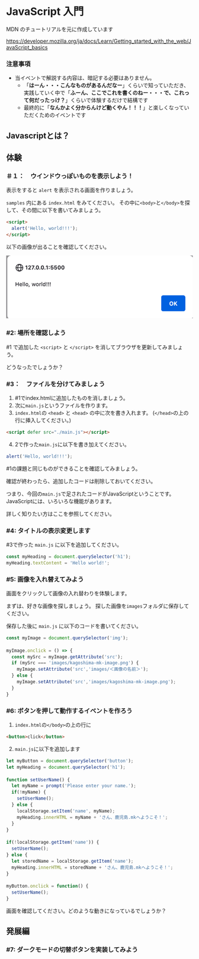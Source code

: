 # JavaScript 入門

MDN のチュートリアルを元に作成しています

https://developer.mozilla.org/ja/docs/Learn/Getting_started_with_the_web/JavaScript_basics

### 注意事項

- 当イベントで解説する内容は、暗記する必要はありません。
  - 「**はーん・・・こんなものがあるんだなー**」くらいで知っていただき、実践していく中で「**ふーん、ここでこれを書くのねー・・・で、これって何だったっけ？**」くらいで体験するだけで結構です
  - 最終的に「**なんかよく分からんけど動くやん！！！**」と楽しくなっていただくためのイベントです


## Javascriptとは？


## 体験

### ＃１：　ウインドウっぽいものを表示しよう！

表示をすると `alert` を表示される画面を作りましょう。

`samples` 内にある `index.html` をみてください。
その中に`<body>`と`</body>`を探して、その間に以下を書いてみましょう。

```html
<script>
  alert('Hello, world!!!');
</script>
```

以下の画像が出ることを確認してください。

![img](./%231_image.png)

### #2: 場所を確認しよう

#1 で追加した `<script>` と `</script>` を消してブラウザを更新してみましょう。

どうなったでしょうか？

### #3：　ファイルを分けてみましょう

1. #1でindex.htmlに追加したものを消しましょう。
2. 次に`main.js`というファイルを作ります。
3. `index.html`の `<head>` と `<head>` の中に次を書き入れます。
  (`</head>`の上の行に挿入してください。)

  ```html
  <script defer src="./main.js"></script>
  ```
4. 2で作った`main.js`に以下を書き加えてください。

```js
alert('Hello, world!!!');
```

#1の課題と同じものができることを確認してみましょう。

確認が終わったら、追加したコードは削除しておいてください。

つまり、今回の`main.js`で足されたコードがJavaScriptということです。
JavaScriptには、いろいろな機能があります。

詳しく知りたい方はここを参照してください。

### #4: タイトルの表示変更します

#3で作った `main.js` に以下を追加してください。

```js
const myHeading = document.querySelector('h1');
myHeading.textContent = 'Hello world!';
```

### #5: 画像を入れ替えてみよう

画面をクリックして画像の入れ替わりを体験します。

まずは、好きな画像を探しましょう。
探した画像を`images`フォルダに保存してください。

保存した後に `main.js` に以下のコードを書いてください。

```js
const myImage = document.querySelector('img');

myImage.onclick = () => {
  const mySrc = myImage.getAttribute('src');
  if (mySrc === 'images/kagoshima-mk-image.png') {
    myImage.setAttribute('src','images/＜画像の名前＞');
  } else {
    myImage.setAttribute('src','images/kagoshima-mk-image.png');
  }
}
```

### #6: ボタンを押して動作するイベントを作ろう

1. `index.html`の`</body>`の上の行に
  ```html
  <button>click</button>
  ```
2. `main.js`に以下を追加します
  ```js
  let myButton = document.querySelector('button');
  let myHeading = document.querySelector('h1');

  function setUserName() {
    let myName = prompt('Please enter your name.');
    if(!myName) {
      setUserName();
    } else {
      localStorage.setItem('name', myName);
      myHeading.innerHTML = myName + 'さん、鹿児島.mkへようこそ！';
    }
  }

  if(!localStorage.getItem('name')) {
    setUserName();
  } else {
    let storedName = localStorage.getItem('name');
    myHeading.innerHTML = storedName + 'さん、鹿児島.mkへようこそ！';
  }

  myButton.onclick = function() {
    setUserName();
  }
  ```

画面を確認してください。どのような動きになっているでしょうか？

## 発展編

### #7: ダークモードの切替ボタンを実装してみよう
